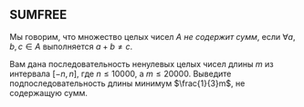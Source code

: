 ## SUMFREE

Мы говорим, что множество целых чисел $A$ *не содержит сумм*, если $\forall a, b, c \in A$ выполняется $a + b \neq c$.

Вам дана последовательность ненулевых целых чисел длины $m$ из интервала $[-n, n]$, где $n \leq 10000$, a $m \leq 20000$.
Выведите подпоследовательность длины минимум $\frac{1}{3}m$, не содержащую сумм.
